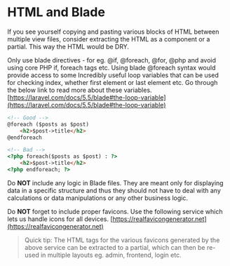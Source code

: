 # HTML and Blade

If you see yourself copying and pasting various blocks of HTML between multiple view files, consider extracting the HTML as a component or a partial. This way the HTML would be DRY.

Only use blade directives - for eg. @if, @foreach, @for, @php and avoid using core PHP if, foreach tags etc. Using blade @foreach syntax would provide access to some Incredibly useful loop variables that can be used for checking index, whether first element or last element etc. Go through the below link to read more about these variables.
[https://laravel.com/docs/5.5/blade#the-loop-variable](https://laravel.com/docs/5.5/blade#the-loop-variable)
```html
<!-- Good -->
@foreach ($posts as $post)
    <h2>$post->title</h2>
@endforeach

<!-- Bad -->
<?php foreach($posts as $post) : ?>
    <h2>$post->title</h2>
<?php endforeach; ?>
```

Do **NOT** include any logic in Blade files. They are meant only for displaying data in a specific structure and thus they should not have to deal with any calculations or data manipulations or any other business logic.

Do **NOT** forget to include proper favicons. Use the following service which lets us handle icons for all devices.
[https://realfavicongenerator.net](https://realfavicongenerator.net)

>Quick tip: The HTML tags for the various favicons generated by the above service can be extracted to a partial, which can then be re-used in multiple layouts eg. admin, frontend, login etc.